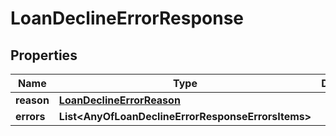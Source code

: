 # LoanDeclineErrorResponse

## Properties
Name | Type | Description | Notes
------------ | ------------- | ------------- | -------------
**reason** | [**LoanDeclineErrorReason**](LoanDeclineErrorReason.md) |  | 
**errors** | **List&lt;AnyOfLoanDeclineErrorResponseErrorsItems&gt;** |  |  [optional]
